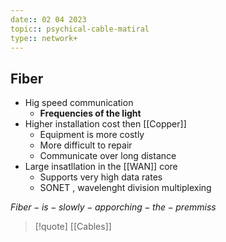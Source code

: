 ```yaml
---
date:: 02 04 2023
topic:: psychical-cable-matiral 
type:: network+
---
```

## Fiber

- Hig speed communication 
	- **Frequencies of the light**
- Higher installation cost then [[Copper]]
	- Equipment is more costly 
	- More difficult to repair 
	- Communicate over long distance 
- Large insatllation in the [[WAN]] core 
	- Supports very high data rates
	- SONET , wavelenght division multiplexing 

$Fiber-is-slowly-apporching-the-premmiss$
>[!quote] [[Cables]] 